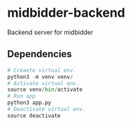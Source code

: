 # midbidder-backend
Backend server for midbidder

## Dependencies
```python
# Creaete virtual env.
python3 -m venv venv/
# Activate virtual env.
source venv/bin/activate
# Run app
python3 app.py
# Deactivate virtual env.
source deactivate
```